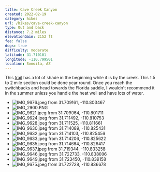 ```yaml
---
title: Cave Creek Canyon
created: 2022-02-19
category: hikes
url: /hikes/cave-creek-canyon
type: Out and back
distance: 7.2 miles
elevationGain: 2152 ft
fee: false
dogs: true
difficulty: moderate
latitude: 31.710101
longitude: -110.799501
location: Sonoita, AZ
---
```

This [trail](https://www.alltrails.com/trail/us/arizona/cave-creek-canyon-trail-149) has a lot of shade in the beginning while it is by the creek. This 1.5 to 2 mile section could be done year round. Once you reach the switchbacks and head towards the Florida saddle, I wouldn't recommend it in the summer unless you handle the heat well and have lots of water.

<wb-map></wb-map>

- ![IMG_9676.jpeg from 31.709161, -110.803467](https://imagedelivery.net/jUwSKjsiLWz8U8lfkVW6uQ/79132c99-bf5e-4815-d6ad-3925da664b00/330width)
- ![IMG_2900.PNG](https://imagedelivery.net/jUwSKjsiLWz8U8lfkVW6uQ/93643c6b-82dd-4f3a-4a93-95d3f9a9a700/330width)
- ![IMG_9621.jpeg from 31.709064, -110.801711](https://imagedelivery.net/jUwSKjsiLWz8U8lfkVW6uQ/04b3d96d-cb2d-4684-d2ee-b088305f1800/330width)
- ![IMG_9624.jpeg from 31.711492, -110.810753](https://imagedelivery.net/jUwSKjsiLWz8U8lfkVW6uQ/308c63fe-479f-4dc9-2b13-f2555700b400/330width)
- ![IMG_9628.jpeg from 31.711525, -110.811661](https://imagedelivery.net/jUwSKjsiLWz8U8lfkVW6uQ/0cfb3d73-e5be-4dca-75d7-c988513e1c00/330width)
- ![IMG_9630.jpeg from 31.714089, -110.825431](https://imagedelivery.net/jUwSKjsiLWz8U8lfkVW6uQ/3c44c6df-6a19-4924-560e-c9ad87a4b100/330width)
- ![IMG_9632.jpeg from 31.714103, -110.825456](https://imagedelivery.net/jUwSKjsiLWz8U8lfkVW6uQ/479b6e2f-e3ea-4c45-dc1f-5aa4f15ba400/330width)
- ![IMG_9633.jpeg from 31.714206, -110.825622](https://imagedelivery.net/jUwSKjsiLWz8U8lfkVW6uQ/72c3bcf2-7283-47fb-f9b0-7415a8bfca00/330width)
- ![IMG_9635.jpeg from 31.714664, -110.826417](https://imagedelivery.net/jUwSKjsiLWz8U8lfkVW6uQ/c58a7924-850c-4f7c-7206-1fdbec82b000/330width)
- ![IMG_9637.jpeg from 31.719344, -110.833258](https://imagedelivery.net/jUwSKjsiLWz8U8lfkVW6uQ/98c1e06f-ee8b-4922-c6d1-b07b3f6b5400/330width)
- ![IMG_9646.jpeg from 31.722733, -110.838006](https://imagedelivery.net/jUwSKjsiLWz8U8lfkVW6uQ/cd0a0cb1-2687-482b-5e52-717b20a68300/330width)
- ![IMG_9649.jpeg from 31.723450, -110.839158](https://imagedelivery.net/jUwSKjsiLWz8U8lfkVW6uQ/7d06a6e3-ef89-4b52-5d02-157e557d1e00/330width)
- ![IMG_9675.jpeg from 31.722728, -110.836678](https://imagedelivery.net/jUwSKjsiLWz8U8lfkVW6uQ/038187d8-983d-414d-5c8b-db80a6510e00/330width)
